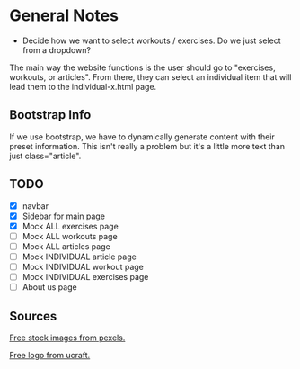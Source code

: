 # General Notes

* Decide how we want to select workouts / exercises.  Do we just select from a dropdown?

The main way the website functions is the user should go to "exercises, workouts, or articles".
From there, they can select an individual item that will lead them to the individual-x.html
page.





## Bootstrap Info

If we use bootstrap, we have to dynamically generate content with their preset
information.  This isn't really a problem but it's a little more text than
just class="article".

## TODO

- [x] navbar
- [x] Sidebar for main page
- [x] Mock ALL exercises page
- [ ] Mock ALL workouts page
- [ ] Mock ALL articles page
- [ ] Mock INDIVIDUAL article page
- [ ] Mock INDIVIDUAL workout page
- [ ] Mock INDIVIDUAL exercises page
- [ ] About us page

## Sources

[Free stock images from pexels.](https://www.pexels.com)

[Free logo from ucraft.](https://www.ucraft.com/free-logo-maker)
